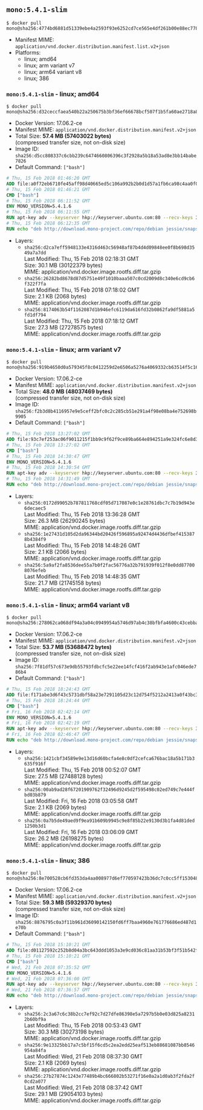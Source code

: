 ## `mono:5.4.1-slim`

```console
$ docker pull mono@sha256:4774bd6881d51339ebe4a2593f93e6252cd7ce565e4df261b00e88ec778b55a3
```

-	Manifest MIME: `application/vnd.docker.distribution.manifest.list.v2+json`
-	Platforms:
	-	linux; amd64
	-	linux; arm variant v7
	-	linux; arm64 variant v8
	-	linux; 386

### `mono:5.4.1-slim` - linux; amd64

```console
$ docker pull mono@sha256:d32ceccfaea540b22a250675b3bf36ef66678bcf507f1b5fa60ae2718a8f279c
```

-	Docker Version: 17.06.2-ce
-	Manifest MIME: `application/vnd.docker.distribution.manifest.v2+json`
-	Total Size: **57.4 MB (57403022 bytes)**  
	(compressed transfer size, not on-disk size)
-	Image ID: `sha256:d5cc808337c6cbb239c6474660806396c3f2928a5b18a53ad8e3bb14babe7826`
-	Default Command: `["bash"]`

```dockerfile
# Thu, 15 Feb 2018 01:46:20 GMT
ADD file:a0f72eb6710fe45aff98d40665ed5c106a992b2b0d1d57a1fb6ca98c4aa0f0a6 in / 
# Thu, 15 Feb 2018 01:46:21 GMT
CMD ["bash"]
# Thu, 15 Feb 2018 06:11:52 GMT
ENV MONO_VERSION=5.4.1.6
# Thu, 15 Feb 2018 06:11:55 GMT
RUN apt-key adv --keyserver hkp://keyserver.ubuntu.com:80 --recv-keys 3FA7E0328081BFF6A14DA29AA6A19B38D3D831EF
# Thu, 15 Feb 2018 06:12:35 GMT
RUN echo "deb http://download.mono-project.com/repo/debian jessie/snapshots/$MONO_VERSION main" > /etc/apt/sources.list.d/mono-official.list   && apt-get update   && apt-get install -y mono-runtime   && rm -rf /var/lib/apt/lists/* /tmp/*
```

-	Layers:
	-	`sha256:d2ca7eff5948133e4316d463c56948af87b4d4d09848ee0f8b698d3549a7a7dd`  
		Last Modified: Thu, 15 Feb 2018 02:18:31 GMT  
		Size: 30.1 MB (30122379 bytes)  
		MIME: application/vnd.docker.image.rootfs.diff.tar.gzip
	-	`sha256:26282bd8678d87d5751e49f1010baaa507c0cd2009d8c340e6cd9cb6f322f7fa`  
		Last Modified: Thu, 15 Feb 2018 07:18:02 GMT  
		Size: 2.1 KB (2068 bytes)  
		MIME: application/vnd.docker.image.rootfs.diff.tar.gzip
	-	`sha256:8174063b54f1162087d1b946efc6119da616fd32b0862fa9df5881a5fd1df794`  
		Last Modified: Thu, 15 Feb 2018 07:18:12 GMT  
		Size: 27.3 MB (27278575 bytes)  
		MIME: application/vnd.docker.image.rootfs.diff.tar.gzip

### `mono:5.4.1-slim` - linux; arm variant v7

```console
$ docker pull mono@sha256:919b4650d0a579345f8c0412259d2e6506a5276a4069332cb63514f5c16a57ef
```

-	Docker Version: 17.06.2-ce
-	Manifest MIME: `application/vnd.docker.distribution.manifest.v2+json`
-	Total Size: **48.0 MB (48037469 bytes)**  
	(compressed transfer size, not on-disk size)
-	Image ID: `sha256:f2b3d8b4116957e9e5ceff2bfc0c2c285cb51e291a4f98e08ba4e752698b9905`
-	Default Command: `["bash"]`

```dockerfile
# Thu, 15 Feb 2018 13:27:02 GMT
ADD file:93c7ef253ac06f9011215f1bb9c9f62f9ce89ba664e894251a9e324fc6e8d3aa in / 
# Thu, 15 Feb 2018 13:27:02 GMT
CMD ["bash"]
# Thu, 15 Feb 2018 14:30:47 GMT
ENV MONO_VERSION=5.4.1.6
# Thu, 15 Feb 2018 14:30:54 GMT
RUN apt-key adv --keyserver hkp://keyserver.ubuntu.com:80 --recv-keys 3FA7E0328081BFF6A14DA29AA6A19B38D3D831EF
# Thu, 15 Feb 2018 14:31:49 GMT
RUN echo "deb http://download.mono-project.com/repo/debian jessie/snapshots/$MONO_VERSION main" > /etc/apt/sources.list.d/mono-official.list   && apt-get update   && apt-get install -y mono-runtime   && rm -rf /var/lib/apt/lists/* /tmp/*
```

-	Layers:
	-	`sha256:0172d99052b787811768cdf05d717087e0c1e28761dbc7c7b19d943e6decaec5`  
		Last Modified: Thu, 15 Feb 2018 13:36:28 GMT  
		Size: 26.3 MB (26290245 bytes)  
		MIME: application/vnd.docker.image.rootfs.diff.tar.gzip
	-	`sha256:1e27431d105d2da96344bd20426f596895a92474d4436dfbef4153878b4384f9`  
		Last Modified: Thu, 15 Feb 2018 14:48:26 GMT  
		Size: 2.1 KB (2066 bytes)  
		MIME: application/vnd.docker.image.rootfs.diff.tar.gzip
	-	`sha256:5a9af2fa8536dee55a7b0f2fac56776a32b791939f012f8e0dd877008076efeb`  
		Last Modified: Thu, 15 Feb 2018 14:48:35 GMT  
		Size: 21.7 MB (21745158 bytes)  
		MIME: application/vnd.docker.image.rootfs.diff.tar.gzip

### `mono:5.4.1-slim` - linux; arm64 variant v8

```console
$ docker pull mono@sha256:278062ca068df94a3a04c0949954a5746d97ab4c38bfbfa4600c43cebbac921b
```

-	Docker Version: 17.06.2-ce
-	Manifest MIME: `application/vnd.docker.distribution.manifest.v2+json`
-	Total Size: **53.7 MB (53688472 bytes)**  
	(compressed transfer size, not on-disk size)
-	Image ID: `sha256:7f81df57c673e9db55793fdbcfc5e22ee14fcf416f2ab943e1afc046ede786b4`
-	Default Command: `["bash"]`

```dockerfile
# Thu, 15 Feb 2018 18:24:43 GMT
ADD file:f171abe3d6f43c5731dbf58a23e7291105d23c12d754f5212a2413a0f43bc385 in / 
# Thu, 15 Feb 2018 18:24:44 GMT
CMD ["bash"]
# Fri, 16 Feb 2018 02:42:14 GMT
ENV MONO_VERSION=5.4.1.6
# Fri, 16 Feb 2018 02:42:19 GMT
RUN apt-key adv --keyserver hkp://keyserver.ubuntu.com:80 --recv-keys 3FA7E0328081BFF6A14DA29AA6A19B38D3D831EF
# Fri, 16 Feb 2018 02:46:47 GMT
RUN echo "deb http://download.mono-project.com/repo/debian jessie/snapshots/$MONO_VERSION main" > /etc/apt/sources.list.d/mono-official.list   && apt-get update   && apt-get install -y mono-runtime   && rm -rf /var/lib/apt/lists/* /tmp/*
```

-	Layers:
	-	`sha256:1421cbf34589e9e13d16d60bcfa4e8c0df2cefca676bac18a5b171b3635f916f`  
		Last Modified: Thu, 15 Feb 2018 00:52:07 GMT  
		Size: 27.5 MB (27488128 bytes)  
		MIME: application/vnd.docker.image.rootfs.diff.tar.gzip
	-	`sha256:00ab9ad28f67201909762f32496d9245d2f595498c02ed749c7e444fbd03b879`  
		Last Modified: Fri, 16 Feb 2018 03:05:58 GMT  
		Size: 2.1 KB (2069 bytes)  
		MIME: application/vnd.docker.image.rootfs.diff.tar.gzip
	-	`sha256:0a7b5de49aed9f9ea91b609b9945c9e8f85b22e9130d3b1fa4d81ded1250b3d1`  
		Last Modified: Fri, 16 Feb 2018 03:06:09 GMT  
		Size: 26.2 MB (26198275 bytes)  
		MIME: application/vnd.docker.image.rootfs.diff.tar.gzip

### `mono:5.4.1-slim` - linux; 386

```console
$ docker pull mono@sha256:8e700528cb6fd353da4aa008977d6ef770597423b36dc7c0cc5ff153048c0200
```

-	Docker Version: 17.06.2-ce
-	Manifest MIME: `application/vnd.docker.distribution.manifest.v2+json`
-	Total Size: **59.3 MB (59329370 bytes)**  
	(compressed transfer size, not on-disk size)
-	Image ID: `sha256:8876795c0a3f11b961d36090142150fd6ff7baa4960e761776686ed487d1e70b`
-	Default Command: `["bash"]`

```dockerfile
# Thu, 15 Feb 2018 15:10:21 GMT
ADD file:d01127592c252b8d04a3bc643ddd1053a3e9cd036c81aa31b53bf3f51b542f6a in / 
# Thu, 15 Feb 2018 15:10:21 GMT
CMD ["bash"]
# Wed, 21 Feb 2018 07:35:52 GMT
ENV MONO_VERSION=5.4.1.6
# Wed, 21 Feb 2018 07:36:00 GMT
RUN apt-key adv --keyserver hkp://keyserver.ubuntu.com:80 --recv-keys 3FA7E0328081BFF6A14DA29AA6A19B38D3D831EF
# Wed, 21 Feb 2018 07:36:57 GMT
RUN echo "deb http://download.mono-project.com/repo/debian jessie/snapshots/$MONO_VERSION main" > /etc/apt/sources.list.d/mono-official.list   && apt-get update   && apt-get install -y mono-runtime   && rm -rf /var/lib/apt/lists/* /tmp/*
```

-	Layers:
	-	`sha256:2c3a67c6c38b2cc7ef92c7d27dfe86398e5a7297b5b0e03d825a82312b60bf9a`  
		Last Modified: Thu, 15 Feb 2018 00:53:43 GMT  
		Size: 30.3 MB (30273198 bytes)  
		MIME: application/vnd.docker.image.rootfs.diff.tar.gzip
	-	`sha256:9e13325bb17a7c5bf15f6cd5c2ea2edd25eaf513eb88681087bb8546954a84fa`  
		Last Modified: Wed, 21 Feb 2018 08:37:30 GMT  
		Size: 2.1 KB (2069 bytes)  
		MIME: application/vnd.docker.image.rootfs.diff.tar.gzip
	-	`sha256:27b27874c1243e77489b4bc666802b53271f16e0a2a1d0ab3f2fda2f0cd2a077`  
		Last Modified: Wed, 21 Feb 2018 08:37:42 GMT  
		Size: 29.1 MB (29054103 bytes)  
		MIME: application/vnd.docker.image.rootfs.diff.tar.gzip
